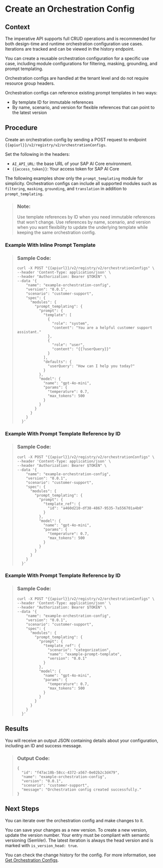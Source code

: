 <!-- loio2f273172fc1d468d833760ac4302ad21 -->

# Create an Orchestration Config



## Context

The imperative API supports full CRUD operations and is recommended for both design-time and runtime orchestration configuration use cases. Iterations are tracked and can be viewed in the history endpoint.

You can create a reusable orchestration configuration for a specific use case, including module configurations for filtering, masking, grounding, and prompt templating.

Orchestration configs are handled at the tenant level and do not require resource group headers.

Orchestration configs can reference existing prompt templates in two ways:

-   By template ID for immutable references
-   By name, scenario, and version for flexible references that can point to the latest version



## Procedure

Create an orchestration config by sending a POST request to endpoint `{{apiurl}}/v2/registry/v2/orchestrationConfigs`.

Set the following in the headers:

-   `AI_API_URL`: the base URL of your SAP AI Core environment.
-   `{{access_token}}`: Your access token for SAP AI Core

The following examples show only the `prompt_templating` module for simplicity. Orchestration configs can include all supported modules such as `filtering`, `masking`, `grounding`, and `translation` in addition to `prompt_templating`.

> ### Note:  
> Use template references by ID when you need immutable references that won't change. Use references by name, scenario, and version when you want flexibility to update the underlying template while keeping the same orchestration config.



### Example With Inline Prompt Template

> ### Sample Code:  
> ```
> curl -X POST "{{apiurl}}/v2/registry/v2/orchestrationConfigs" \
> --header 'Content-Type: application/json' \
> --header "Authorization: Bearer $TOKEN" \
> --data '{
>     "name": "example-orchestration-config",
>     "version": "0.0.1",
>     "scenario": "customer-support",
>     "spec": {
>       "modules": {
>         "prompt_templating": {
>           "prompt": {
>             "template": [
>               {
>                 "role": "system",
>                 "content": "You are a helpful customer support assistant."
>               },
>               {
>                 "role": "user",
>                 "content": "{{?userQuery}}"
>               }
>             ],
>             "defaults": {
>               "userQuery": "How can I help you today?"
>             }
>           },
>           "model": {
>             "name": "gpt-4o-mini",
>             "params": {
>               "temperature": 0.7,
>               "max_tokens": 500
>             }
>           }
>         }
>       }
>     }
>   }'
> ```



### Example With Prompt Template Reference by ID

> ### Sample Code:  
> ```
> curl -X POST "{{apiurl}}/v2/registry/v2/orchestrationConfigs" \
> --header 'Content-Type: application/json' \
> --header "Authorization: Bearer $TOKEN" \
> --data '{
>     "name": "example-orchestration-config",
>     "version": "0.0.1",
>     "scenario": "customer-support",
>     "spec": {
>       "modules": {
>         "prompt_templating": {
>           "prompt": {
>             "template_ref": {
>               "id": "a460d210-df38-4867-9535-7a556701a4b0"
>             }
>           },
>           "model": {
>             "name": "gpt-4o-mini",
>             "params": {
>               "temperature": 0.7,
>               "max_tokens": 500
>             }
>           }
>         }
>       }
>     }
>   }'
> ```



### Example With Prompt Template Reference by ID

> ### Sample Code:  
> ```
> curl -X POST "{{apiurl}}/v2/registry/v2/orchestrationConfigs" \
> --header 'Content-Type: application/json' \
> --header "Authorization: Bearer $TOKEN" \
> --data '{
>     "name": "example-orchestration-config",
>     "version": "0.0.1",
>     "scenario": "customer-support",
>     "spec": {
>       "modules": {
>         "prompt_templating": {
>           "prompt": {
>             "template_ref": {
>               "scenario": "categorization",
>               "name": "example-prompt-template",
>               "version": "0.0.1"
>             }
>           },
>           "model": {
>             "name": "gpt-4o-mini",
>             "params": {
>               "temperature": 0.7,
>               "max_tokens": 500
>             }
>           }
>         }
>       }
>     }
>   }'
> ```



## Results

You will receive an output JSON containing details about your configuration, including an ID and success message.

> ### Output Code:  
> ```
> {
>   "id": "f47ac10b-58cc-4372-a567-0e02b2c3d479",
>   "name": "example-orchestration-config",
>   "version": "0.0.1",
>   "scenario": "customer-support",
>   "message": "Orchestration config created successfully."
> }
> ```



## Next Steps

You can iterate over the orchestration config and make changes to it.

You can save your changes as a new version. To create a new version, update the version number. Your entry must be compliant with semantic versioning \(SemVer\). The latest iteration is always the head version and is marked with `is_version_head: true`.

You can check the change history for the config. For more information, see [Get Orchestration Configs](get-orchestration-configs-e8310f5.md).

